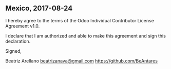 Mexico, 2017-08-24
-
I hereby agree to the terms of the Odoo Individual Contributor License
Agreement v1.0.

I declare that I am authorized and able to make this agreement and sign this
declaration.

Signed,

Beatriz Arellano beatrizanava@gmail.com https://github.com/BeAntares
